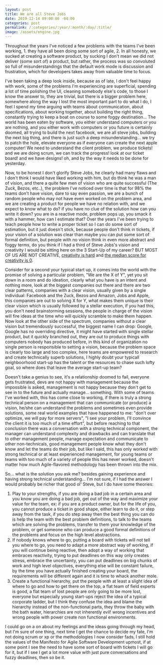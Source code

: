 ```yaml
---
layout: post
title: We are all Steve Jobs
date: 2019-12-14 09:00:00 -04:00
categories: post
permalink: /:categories/:year/:month/:day/:title/
image: /assets/engine.jpg
---
```


Throughout the years I've noticed a few problems with the teams I've been working, 1. they have all been doing some sort of agile, 2. In all honesty, we sucked at creating a software product, by sucking I don't mean we did not deliver (some sort of) a product, but rather, the process was so convoluted so full of misunderstandings that the default work mode is discussion and frustration, which for developers takes away from valuable time to focus.

I've been taking a deep look inside, because as of late, I don't feel happy with work, some of the problems I'm experiencing are superficial, spending a lot of time polishing the UI, cleaning somebody else's code, to those I know the answer to, they are trivial, but there is a bigger problem here, somewhere along the way I lost the most important part to do what I do, I feel I spend my time arguing with teams about communication, about specifications, about working together, about building the right thing, constantly trying to keep a boat on course to some foggy destination... The world has been eaten by software, you either understand computers or you are nothing, and you either work with computers or you future is certainly doomed, all trying to build the next facebook, we are all steve jobs, building the next big thing, and there is just such a deep misunderstanding... we try to patch the hole, elevate everyone as if everyone can create the next apple computer! We need to understand the client problem, we produce tickets! and we are doing scrum, we can track the progress! look at our ticket board! and we have designs! oh, and by the way it needs to be done for yesterday.

Now, to be honest I don't glorify Steve Jobs, he clearly had many flaws and I don't think I would have liked working with him, but do think he was a man of vision, and there a quite few men of vision who are quite successful (The Zuck, Bezos, etc..), the problem I've noticed over time is that for 98% the teams don't have vision, dare to say even passion, we are a bunch of random people who may not have even worked on the problem area, and we are creating a product for people we have no relation with, and we expect to know what to do? if you have no clue of the solution how can you write it down? you are in a reactive mode, problem pops up, you smack it with a hammer, how can I estimate that? Over the years I've been trying to teach people how to write a proper ticket so I can do some sort of estimation, but it just doesn't stick, because people don't think in tickets, if your vision of a solution was clear than maybe you can put some sort of formal definition, but people with no vision think in even more abstract and foggy terms, do you think if I had a third of Steve Jobs's vision and creativity I would be sitting here on the 3 Start-Up of my career? BUT MOST OF US ARE NOT CREATIVE, [creativity is hard](https://www.youtube.com/watch?v=ocDli45faiw) and [the median score for creativity is 0](https://www.youtube.com/watch?v=kYYJlNbV1OM&feature=youtu.be&t=23m40s).

Consider for a second your typical start up, it comes into the world with the promise of solving a particular problem, "We are the X of Y", yet you sit down in a room and do ideation, clearly what you have is an intent and nothing more, look at the biggest companies out there and there are two clear patterns, companies with a clear vision, usually given by a single individual: Facebook and the Zuck, Bezos and Amazon, Jobs and Apple, this companies are out to solving X for Y, what makes them unique is their clear vision which is usually followed by a stellar execution, if you had this, you don't need brainstorming sessions, the people in charge of the vision will fire ideas at the time who will quickly scramble to make them happen. Now look at the other side of the spectrum, companies without a clear vision but tremendously successful, the biggest name I can drop: Google, Google has no overriding directive, it might have started with single stellar product, but it quickly branched out, they are out to produce things with computers nobody has produced before, in this kind of organization no single person is responsible to setting a vision, because the problem space is clearly too large and too complex, here teams are empowered to research and create technically superb solutions, I highly doubt your typicall neighboorhood start-up has the talent or the resources to chase such lofty goal, so where does that leave the average start-up team?

Doesn't take a genius to see, it's a relationship doomed to fail, everyone gets frustrated, devs are not happy with management because the impossible is asked, management is not happy because they don't get to see in to the future and actually manage... something. With some of teams I've worked with, this has come close to working, if there is truly a strong technical person on a management that can communicate (or produce) a vision, he/she can understand the problems and sometimes even provide solutions, some real world examples that have happened to me: "don't over optimize, we will pay for more servers", "I see your problem, I'll convince the client it is too much of a time effort", but before reaching to that conclusion there was a conversation with a strong technical component, the manager can understand complexity and drawbacks and can translate that to other management people, manage expectation and communicate to other non-technicals, good management people know what they don't know and let the teams do their job, but like I said, this has only worked with strong technical or at least experienced management, for young teams or teams with too much of a variety of people this has never worked, doesn't matter how much Agile-flavored methodology has been thrown into the mix.

So... what is the solution you ask me? besides gaining experience and having strong technical understanding... I'm not sure, if I had the answer I would probably be richer that good ol' Steve, but I do have some theories:

1. Play to your strengths, if you are doing a bad job in a certain area and you know you are doing a bad job, get out of the way and maximize your value for the team, ex: if you are a product owner, but for the life of you, you cannot produce a ticket in good shape, either learn to do it, or step away from the task, if you do step away then the best thing you can do is help the team with the best problem definitions, to talk to the teams which are solving the problems, transfer to them your knowledge of the problem, or get someone who can produce a good formal definitions of the problems and focus on the high level abstractions.
2. If nobody knows where to go, putting a board with tickets will not tell you where to go, you need to adapt a more abstract way of working, if you will continue being reactive, then adopt a way of working that embraces reactivity, trying to put deadlines on this way only creates stress, embrace the uncertainty, you can put deadlines on big chunks of work and high level objectives, everything else will be constant failure, by the time you have actually finished creating your board, the requirements will be different again and it is time to whack another mole.
3. Create a functional hierarchy, put the people with at least a slight idea of where to go and how to get there on the top, a flat team of field experts is good, a flat team of lost people are only going to be more lost, everyone but especially young start-ups reject the idea of a typical corporate ladder, but I think they confuse the idea and blame the hierarchy instead of the non-functional parts, they throw the baby with the bath water, hierarchies are not inherently evil! wrong incentives and wrong people with power create non functional environments.

I could go on a on about my feelings and the ideas going through my head, but I'm sure of one thing, next time I get the chance to decide my fate, I'm not doing scrum or xp or the methodologies I now consider fads, I still hold the values of the Manifesto for Agile Software Development upmost, if at some point I see the need to have some sort of board with tickets I will go for it, but if I see I get a lot more value with just pure conversations and fuzzy deadlines, then so be it.
